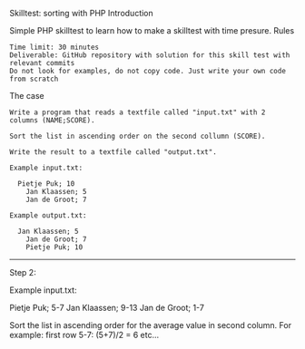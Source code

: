 Skilltest: sorting with PHP
Introduction

Simple PHP skilltest to learn how to make a skilltest with time presure.
Rules

    Time limit: 30 minutes
    Deliverable: GitHub repository with solution for this skill test with relevant commits
    Do not look for examples, do not copy code. Just write your own code from scratch

The case

    Write a program that reads a textfile called "input.txt" with 2 columns (NAME;SCORE).

    Sort the list in ascending order on the second collumn (SCORE).

    Write the result to a textfile called "output.txt".

    Example input.txt:

      Pietje Puk; 10
      	Jan Klaassen; 5
      	Jan de Groot; 7 

    Example output.txt:

      Jan Klaassen; 5	
      	Jan de Groot; 7	
      	Pietje Puk; 10

___________________________________________________________________________
Step 2:

Example input.txt:

Pietje Puk; 5-7
Jan Klaassen; 9-13
Jan de Groot; 1-7

Sort the list in ascending order for the average value in second column.
For example: first row 5-7: (5+7)/2 = 6 etc...

